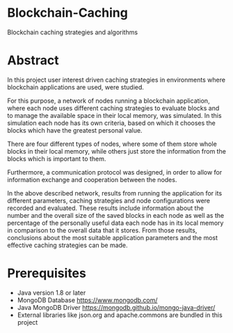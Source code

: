# Blockchain-Caching
Blockchain caching strategies and algorithms

# Abstract

In this project user interest driven caching strategies in environments where blockchain applications are used, were studied. 

For this purpose, a network of nodes running a blockchain application, where each node uses different caching strategies to evaluate blocks and to manage the available space in their local memory, was simulated. In this simulation each node has its own criteria, based on which it chooses the blocks which have the greatest personal value.

There are four different types of nodes, where some of them store whole blocks in their local memory, while others just store the information from the blocks which is important to them. 

Furthermore, a communication protocol was designed, in order to allow for information exchange and cooperation between the nodes.

In the above described network, results from running the application for its different parameters, caching strategies and node configurations were recorded and evaluated. These results include information about the number and the overall size of the saved blocks in each node as well as the percentage of the personally useful data each node has in its local memory in comparison to the overall data that it stores. From those results, conclusions about the most suitable application parameters and the most effective caching strategies can be made.

# Prerequisites

* Java version 1.8 or later
* MongoDB Database https://www.mongodb.com/
* Java MongoDB Driver https://mongodb.github.io/mongo-java-driver/
* External libraries like json.org and apache.commons are bundled in this project
